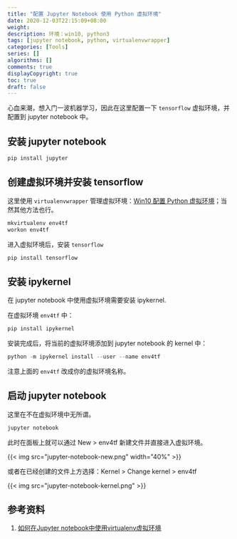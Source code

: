 ```yaml
---
title: "配置 Jupyter Notebook 使用 Python 虚拟环境"
date: 2020-12-03T22:15:09+08:00
weight:
description: 环境：win10, python3
tags: [jupyter notebook, python, virtualenvwrapper]
categories: [Tools]
series: []
algorithms: []
comments: true
displayCopyright: true
toc: true
draft: false
---
```


心血来潮，想入门一波机器学习，因此在这里配置一下 `tensorflow` 虚拟环境，并配置到 jupyter notebook 中。

<!--more-->

## 安装 jupyter notebook

```powershell
pip install jupyter
```

## 创建虚拟环境并安装 tensorflow

这里使用 `virtualenvwrapper` 管理虚拟环境：[Win10 配置 Python 虚拟环境](https://yuhi.xyz/post/win10-%E9%85%8D%E7%BD%AE-python-%E8%99%9A%E6%8B%9F%E7%8E%AF%E5%A2%83/)；当然其他方法也行。

```powershell
mkvirtualenv env4tf
workon env4tf
```

进入虚拟环境后，安装 `tensorflow`

```powershell
pip install tensorflow
```

## 安装 ipykernel

在 jupyter notebook 中使用虚拟环境需要安装 ipykernel.

在虚拟环境 `env4tf` 中：

```powershell
pip install ipykernel
```

安装完成后，将当前的虚拟环境添加到 jupyter notebook 的 kernel 中：

```powershell
python -m ipykernel install --user --name env4tf
```

注意上面的 `env4tf` 改成你的虚拟环境名称。

## 启动 jupyter notebook

这里在不在虚拟环境中无所谓。

```powershell
jupyter notebook
```

此时在面板上就可以通过 New > env4tf 新建文件并直接进入虚拟环境。

{{< img src="jupyter-notebook-new.png" width="40%" >}}

或者在已经创建的文件上方选择：Kernel > Change kernel > env4tf

{{< img src="jupyter-notebook-kernel.png" >}}


## 参考资料

1. [如何在Jupyter notebook中使用virtualenv虚拟环境](https://blog.csdn.net/jingyoushui/article/details/97494240)